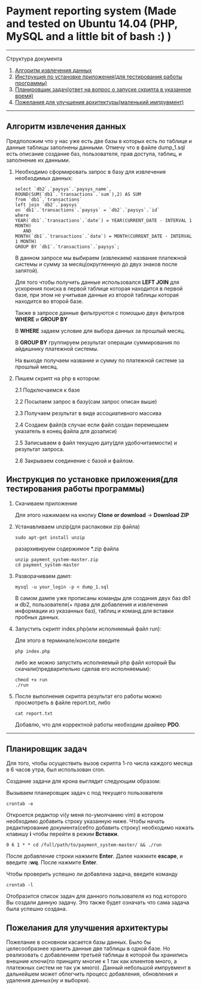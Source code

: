 # Payment reporting system (Made and tested on Ubuntu 14.04 (PHP, MySQL and a little bit of bash :) )

***

Структура документа

1. [Алгоритм извлечения данных](#Алгоритм-извлечения-данных)
2. [Инструкция по установке приложения(для тестирования работы программы)](#Инструкция-по-установке-приложениядля-тестирования-работы-программы)
3. [Планировщик задач(ответ на вопрос о запуске скрипта в указанное время)](#Планировщик-задач)
4. [Пожелания для улучшения архитектуры(маленький импрувмент)](#Пожелания-для-улучшения-архитектуры)

***

## Алгоритм извлечения данных

Предположим что у нас уже есть две базы в которых есть по таблице и данные таблицы заполнены данными. Отмечу что в файле dump_1.sql есть описание создание баз, пользователя, прав доступа, таблиц, и заполнение их данными.

1. Необходимо сформировать запрос в базу для извлечения необходимых данных:

   ```
   select `db2`.`paysys`.`paysys_name`, ROUND(SUM(`db1`.`transactions`.`sum`),2) AS SUM 
   from `db1`.`transactions`
   left join `db2`.`paysys`
   on `db1`.`transactions`.`paysys` = `db2`.`paysys`.`id`
   where 
   YEAR(`db1`.`transactions`.`date`) = YEAR(CURRENT_DATE - INTERVAL 1 MONTH)
      AND 
   MONTH(`db1`.`transactions`.`date`) = MONTH(CURRENT_DATE - INTERVAL 1 MONTH)
   GROUP BY `db1`.`transactions`.`paysys`;
   ```

   В данном запросе мы выбираем (извлекаем) название платежной системы и сумму за месяц(округленную до двух знаков после запятой). 

   Для того чтобы получить данные использовался **LEFT JOIN** для ускорения поиска в первой таблице которая находится в первой базе, при этом не учитывая данные из второй таблицы которая находится во второй базе. 

   Также в запросе данные фильтруются с помощью двух фильтров **WHERE** и **GROUP BY**

   В **WHERE** задаем условие для выбора данных за прошлый месяц.

   В **GROUP BY** группируем результат операции суммирования по айдишнику платежной системы.

   На выходе получаем название и сумму по платежной системе за прошлый месяц.

2. Пишем скрипт на php в котором:

   2.1 Подключаемся к базе  
   
   2.2 Посылаем запрос в базу(сам запрос описан выше)  
   
   2.3 Получаем результат в виде ассоциативного массива  
   
   2.4 Создаем файл(в случае если файл создан перемещаем указатель в конец файла для дозаписи)  
   
   2.5 Записываем в файл текущую дату(для удобочитаемости) и результат запроса.  
   
   2.6 Закрываем соединение с базой и файлом.  
   

## Инструкция по установке приложения(для тестирования работы программы)

1. Скачиваем приложение
   
   Для этого нажимаем на кнопку **Clone or download** -> **Download ZIP**

2. Устанавливаем unzip(для распаковки zip файла)
   
   ```
   sudo apt-get install unzip
   ```
   
   разархивируем содержимое *.zip файла


   ```
   unzip payment_system-master.zip
   cd payment_system-master
   ```


3. Разворачиваем дамп:

   ```
   mysql -u your_login -p < dump_1.sql
   ```

   В самом дампе уже прописаны команды для создания двух баз db1 и db2, пользователя(+ права для добавления и извлечения информации из указанных баз), таблиц и команд для вставки пробных данных.

4. Запустить скрипт index.php(или исполняемый файл run):
   
   Для этого в терминале/консоли введите

   ```
   php index.php
   ```

   либо же можно запустить исполняемый php файл который Вы скачали(предварительно сделав его исполняемым):

   ```
   chmod +x run
   ./run
   ```

5. После выполнения скрипта результат его работы можно просмотреть в файле report.txt, либо

   ```
   cat report.txt
   ```

   Добавлю, что для корректной работы необходим драйвер **PDO**.

***

## Планировщик задач

Для того, чтобы осуществить вызов скрипта 1-го числа каждого месяца в 6 часов утра, был использован cron.

Создание задачи для крона выглядит следующим образом:

   Вызываем планировщик задач с под текущего пользователя

   ```
   crontab -e
   ```

   Откроется редактор vi(у меня по-умолчанию vim) в котором необходимо добавить строку указанную ниже. Чтобы начать редактирование документа(себто добавить строку) необходимо нажать клавишу **i** чтобы перейти в режим **Вставки**.

   ```
   0 6 1 * * cd /full/path/to/payment_system-master/ && ./run
   ```

   После добавление строки нажмите **Enter**. Далее нажмите **escape**, и введите **:wq**. После нажмите **Enter**.

   Чтобы проверить успешно ли добавлена задача, введите команду 

   ```
   crontab -l
   ```

   Отобразится список задач для данного пользователя из под которого Вы создали данную задачу. Это также будет означать что сама задача была успешно создана.
   
## Пожелания для улучшения архитектуры

   Пожелание в основном касается базы данных. Было бы целесообразнее хранить данные две таблицы в одной базе. Но реализовать с добавлением третьей таблицы в которой бы хранились внешние ключи(по принципу многие к 1 так как клиентов много, а платежных систем не так уж много). Данный небольшой импрувмент в дальнейшем может облегчить процесс добавления, обновления и удаления данных(ну и выборки).

